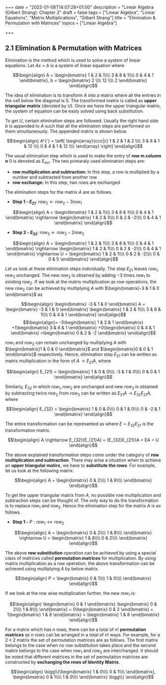 +++
date = "2022-01-08T14:07:28+01:00"
description = "Linear Algebra (Gilbert Strang): Chapter 2"
draft = false
tags = ["Linear Algebra", "Linear Equations", "Matrix Multiplications", "Gilbert Strang"]
title = "Elimination & Permutation with Matrices"
topics = ["Linear Algebra"]

+++

## 2.1 Elimination & Permutation with Matrices

Elimination is the method which is used to solve a system of linear equations. Let $Ax=b$ is a system of linear equation where 


$$\begin{align}
A = \begin{bmatrix}
    1 & 2 & 1\\\\
    3 & 8 & 1\\\\
    0 & 4 & 1
\end{bmatrix},
b = \begin{bmatrix}
    2 \\\\
    12 \\\\
    2
\end{bmatrix}
\end{align}$$

The idea of elimination is to transform $A$ into a matrix where all the entries in the cell below the diagonal is 0. The transformed matrix is called as <b>upper triangular matrix</b> (denoted by $U$). Once we have the upper triangular matrix, the system of equation can be easly solved using back substitution. 

To get $U$, certain elimination steps are followed. Usually the right hand side $b$ is appended to $A$ such that all the elimination steps are performed on them simultaneously. The appended matrix is shown below.

$$\begin{align}
A^{'} = \left[
\begin{array}{ccc|c}
1 & 2 & 1 & 2 \\\\
3 & 8 & 1 & 12 \\\\
0 & 4 & 1 & 12 \\\\
\end{array}
\right]
\end{align}$$

The usual elimination step which is used to make the entry of <b>row m column n</b> 0 is denoted as $E_{mn}$. The two primaraly used elimination steps are:
* <b>row multiplication and subtraction:</b> In this step, a row is multiplied by a number and subtracted from another row
* <b>row exchange:</b> In this step, two rows are exchanged

The elimination steps for the matrix $A$ are as follows.
* <b>Step 1 - $E_{21}$</b>: $row_2 \leftarrow row_2 - 3row_1$

$$\begin{align}
A = \begin{bmatrix}
    1 & 2 & 1\\\\
    3 & 8 & 1\\\\
    0 & 4 & 1
\end{bmatrix} \rightarrow
\begin{bmatrix}
    1 & 2 & 1\\\\
    0 & 2 & -2\\\\
    0 & 4 & 1
\end{bmatrix}
\end{align}$$

* <b>Step 2 - $E_{32}$</b>: $row_3 \leftarrow row_3 - 2row_2$

$$\begin{align}
A = \begin{bmatrix}
    1 & 2 & 1\\\\
    3 & 8 & 1\\\\
    0 & 4 & 1
\end{bmatrix} \rightarrow
\begin{bmatrix}
    1 & 2 & 1\\\\
    0 & 2 & -2\\\\
    0 & 4 & 1
\end{bmatrix} \rightarrow
U = \begin{bmatrix}
    1 & 2 & 1\\\\
    0 & 2 & -2\\\\
    0 & 0 & 5
\end{bmatrix}
\end{align}$$

Let us look at these elimination steps individually. The step $E_{21}$ leaves $row_{1}, row_{3}$ unchanged. The new $row_{2}$ is obtained by adding $-3$ times $row_1$ to existing $row_2$. If we look at the matrix multiplication as row operations, the new $row_2$ can be achieved by multiplying $A$ with $\begin{bmatrix}-3 & 1 & 0 \end{bmatrix}$ as

$$\begin{align}
\begin{bmatrix}
-3 & 1 & 0
\end{bmatrix} A = 
\begin{bmatrix}
-3 & 1 & 0
\end{bmatrix}
\begin{bmatrix}
    1 & 2 & 1\\\\
    3 & 8 & 1\\\\
    0 & 4 & 1
\end{bmatrix} \end{align}$$
$$\begin{align}= -3\begin{bmatrix}
1 & 2 & 1
\end{bmatrix}
+1\begin{bmatrix}
3 & 8 & 1
\end{bmatrix}
+0\begin{bmatrix}
0 & 4 & 1
\end{bmatrix}
=\begin{bmatrix}
0 & 2 & -2
\end{bmatrix}
\end{align}$$

$row_1$ and $row_2$ can remain unchanged by multiplying $A$ with $\begin{bmatrix}1 & 0 & 0 \end{bmatrix}$ and $\begin{bmatrix}0 & 0 & 1 \end{bmatrix}$ respectively. Hence, elimination step $E_{21}$ can be written as matrix multiplication in the form of $A \rightarrow E_{21}A$, where

$$\begin{align}
E_{21} = 
\begin{bmatrix}
    1 & 0 & 0\\\\
    -3 & 1 & 0\\\\
    0 & 0 & 1
\end{bmatrix}
\end{align}$$

Similarly, $E_{32}$ in which $row_1, row_2$ are unchanged and new $row_3$ is obtained by subtracting twice $row_2$ from $row_3$ can be written as $E_{21}A \rightarrow E_{32}E_{21}A$, where

$$\begin{align}
E_{32} = 
\begin{bmatrix}
    1 & 0 & 0\\\\
    0 & 1 & 0\\\\
    0 & -2 & 1
\end{bmatrix}
\end{align}$$

The entire transformation can be represented as where $E = E_{32}E_{21}$ is the transformation matrix.

$$\begin{align}
A \rightarrow E_{32}(E_{21}A) = (E_{32}E_{21})A = EA = U 
\end{align}$$

The above explained transformation steps come under the category of <b>row multiplication and subtraction</b>. There may arise a situation when to achieve an <b>upper triangular matirx</b>, we have to <b>substitute the rows</b>. For example, let us look at the following matrix.

$$\begin{align}
A = \begin{bmatrix}
    0 & 2\\\\
    1 & 8\\\\
\end{bmatrix}
\end{align}$$

To get the upper triangular matrix from $A$, no possible row multiplication and subtraction steps can be thought of. The only way to do the transformation is to replace $row_{1}$ and $row_{2}$. Hence the elimination step for the matrix $A$ is as follows.

* <b>Step 1 -</b> $P: row_{1} \leftrightarrow row_{2}$

$$\begin{align}
A = \begin{bmatrix}
    0 & 2\\\\
    1 & 8\\\\
\end{bmatrix} \rightarrow
U = \begin{bmatrix}
    1 & 8\\\\
    0 & 2\\\\
\end{bmatrix}
\end{align}$$



The above <b>row substitution</b> operation can be achieved by using a special class of matrices called <b>permutation matrices</b> for multiplication. By using matrix multiplication as a row operation, the above transformation can be achieved using multiplying $A$ by below matrix.

$$\begin{align}
P = \begin{bmatrix}
    0 & 1\\\\
    1 & 0\\\\
\end{bmatrix}
\end{align}$$

If we look at the row wise multiplication further, the new $row_1$ is:

$$\begin{align}
\begin{bmatrix}
    0 & 1
\end{bmatrix}
\begin{bmatrix}
    0 & 2\\\\
    1 & 8\\\\
\end{bmatrix} = 
0\begin{bmatrix}
    0 & 2
\end{bmatrix} +
1\begin{bmatrix}
    1 & 8
\end{bmatrix} =
\begin{bmatrix}
    1 & 8
\end{bmatrix}
\end{align}$$

For a matrix which has $n$ rows, there can be a total of $n!$ <b>permutation matrices</b> as $n$ rows can be arranged in a total of $n!$ ways. For example, for a $2 \times 2$ matrix the set of permutation matrices are as follows. The first matrix belongs to the case when no row substitution takes place and the second matrix belongs to the case when $row_1$ and $row_2$ are interchanged. It should be noted that different matrices in the set of permutation matrices are constructed by <b>exchanging the rows of Identity Matrix</b>.

$$\begin{align}
\bigg\\{\begin{bmatrix}
    1 & 0\\\\
    0 & 1\\\\
\end{bmatrix},
\begin{bmatrix}
    0 & 1\\\\
    1 & 0\\\\
\end{bmatrix} \bigg\\}
\end{align}$$
